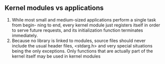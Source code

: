 ## Kernel modules vs applications
  1. While most small and medium-sized applications perform a single task from begin-
ning to end, every kernel module just registers itself in order to serve future requests,
and its initialization function terminates immediately.
  2. Because no library is linked to modules, source files should never include the usual
header files, \<stdarg.h\> and very special situations being the only exceptions. Only
functions that are actually part of the kernel itself may be used in kernel modules
